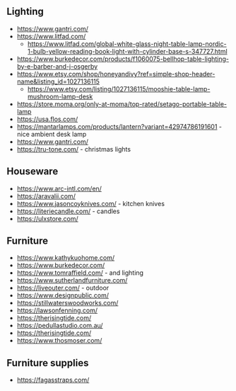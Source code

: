 ## Lighting

- https://www.gantri.com/
- https://www.litfad.com/
  - https://www.litfad.com/global-white-glass-night-table-lamp-nordic-1-bulb-yellow-reading-book-light-with-cylinder-base-s-347727.html
- https://www.burkedecor.com/products/f1060075-bellhop-table-lighting-by-e-barber-and-j-osgerby
- https://www.etsy.com/shop/honeyandivy?ref=simple-shop-header-name&listing_id=1027136115
  - https://www.etsy.com/listing/1027136115/mooshie-table-lamp-mushroom-lamp-desk
- https://store.moma.org/only-at-moma/top-rated/setago-portable-table-lamp
- https://usa.flos.com/
- https://mantarlamps.com/products/lantern?variant=42974786191601 - nice ambient desk lamp
- https://www.gantri.com/
- https://tru-tone.com/ - christmas lights

## Houseware

- https://www.arc-intl.com/en/
- https://aravalii.com/
- https://www.jasoncoyknives.com/ - kitchen knives
- https://literiecandle.com/ - candles
- https://ulxstore.com/

## Furniture

- https://www.kathykuohome.com/
- https://www.burkedecor.com/
- https://www.tomraffield.com/ - and lighting
- https://www.sutherlandfurniture.com/
- https://liveouter.com/ - outdoor
- https://www.designpublic.com/
- https://stillwaterswoodworks.com/
- https://lawsonfenning.com/
- https://therisingtide.com/
- https://pedullastudio.com.au/
- https://therisingtide.com/
- https://www.thosmoser.com/

## Furniture supplies

- https://fagasstraps.com/
